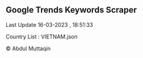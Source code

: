 

## Google Trends Keywords Scraper 
 
Last Update 16-03-2023 , 18:51:33

Country List :
VIETNAM.json



© Abdul Muttaqin 
